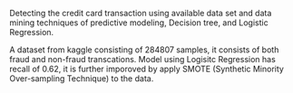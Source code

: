Detecting the credit card transaction using available data set and data mining techniques of predictive modeling, Decision tree, and Logistic Regression.

A dataset from kaggle consisting of 284807 samples, it consists of both fraud and non-fraud transcations.
Model using Logisitc Regression has recall of 0.62, it is further imporoved by apply SMOTE (Synthetic Minority Over-sampling Technique) to the data.
